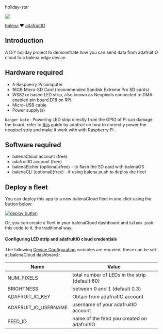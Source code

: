 holiday-star

![](https://raw.githubusercontent.com/iayanpahwa/holiday-star/master/assets/iot-star.jpg)

[balena](https://balena.io) ❤️ [adafruitIO](https://io.adafruit.com) 
## Introduction

A DiY holiday project to demonstrate how you can send data from adafruitIO cloud to a balena edge device 
## Hardware required

- A Raspberry Pi computer 
- 16GB Micro-SD Card (recommended Sandisk Extreme Pro SD cards)
- WS82xx based LED strip, also known as Neopixels connected to DMA enabled pin board.D18 on RPi
- Micro-USB cable
- Power supply(s)

```Danger Note``` : Powering LED strip directly from the GPIO of Pi can damage the board, refer to [this](https://learn.adafruit.com/neopixels-on-raspberry-pi) guide by adafruit on how to correctly power the neopixel strip and make it work with with Raspberry Pi .

## Software required

- balenaCloud account (free)
- adafruitIO account (free)
- balenaEtcher (optional)(free) - to flash the SD card with balenaOS
- balenaCLI (optional)(free) - if using balena push to deploy the fleet
## Deploy a fleet

You can deploy this app to a new balenaCloud fleet in one click using the button below:

[![deploy button](https://balena.io/deploy.svg)](https://dashboard.balena-cloud.com/deploy?repoUrl=https://github.com/iayanpahwa/holiday-star)

Or, you can create a fleet in your balenaCloud dashboard and `balena push` this code to it, the traditional way.

#### Configuring LED strip and adafruitIO cloud credentials 

The following [Device Configuration](https://www.balena.io/docs/learn/manage/configuration/#configuration-variables) variables are required, these can be set at balenaCloud dashboard :


| Name                                  | Value                                                                                     |
| ------------------------------------- | ----------------------------------------------------------------------------------------- |
| NUM_PIXELS                            | total number of LEDs in the strip (default 60)                                            |
| BRIGHTNESS                            | between 0 and 1 (default 0.3)                                                             |
| ADAFRUIT_IO_KEY                       | Obtain from adafruitIO account                                                            |
| ADAFRUIT_IO_USERNAME                  | username of your adafruitIO account                                                       |
| FEED_ID                               | name of the feed you created on adafruitIO                                                |

